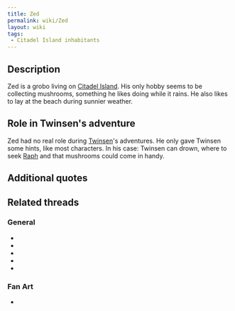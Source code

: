 ```yaml
---
title: Zed
permalink: wiki/Zed
layout: wiki
tags:
 - Citadel Island inhabitants
---
```


## Description

Zed is a grobo living on [Citadel Island](Citadel_Island "wikilink").
His only hobby seems to be collecting mushrooms, something he likes
doing while it rains. He also likes to lay at the beach during sunnier
weather.

## Role in Twinsen's adventure

Zed had no real role during [Twinsen](Twinsen "wikilink")'s adventures.
He only gave Twinsen some hints, like most characters. In his case:
Twinsen can drown, where to seek [Raph](Raph "wikilink") and that
mushrooms could come in handy.

## Additional quotes

## Related threads

### General

- 

- 

- 

- 

- 

### Fan Art

- 
